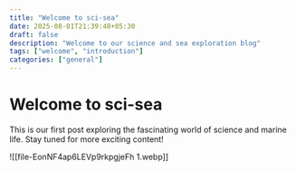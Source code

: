 ```yaml
---
title: "Welcome to sci-sea"
date: 2025-08-01T21:39:48+05:30
draft: false
description: "Welcome to our science and sea exploration blog"
tags: ["welcome", "introduction"]
categories: ["general"]
---
```


# Welcome to sci-sea

This is our first post exploring the fascinating world of science and marine life. Stay tuned for more exciting content!

![[file-EonNF4ap6LEVp9rkpgjeFh 1.webp]]
<!-- UPLOADED 2025-08-04 12:21:48-->